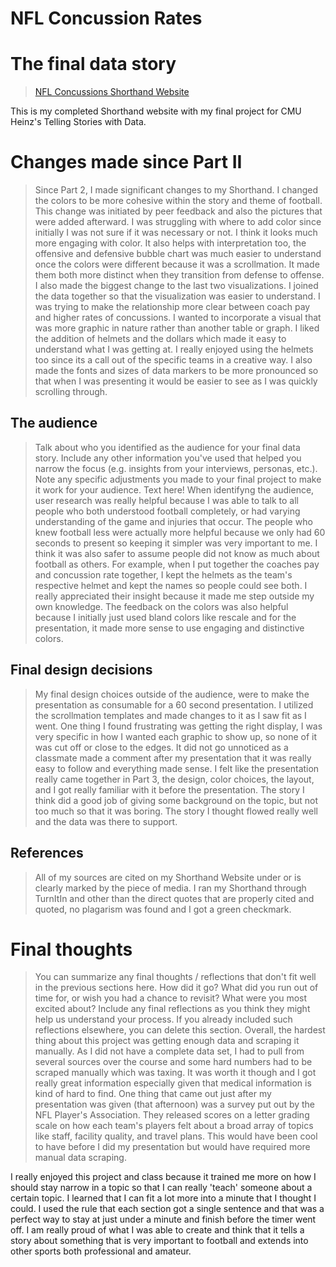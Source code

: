 # NFL Concussion Rates
# The final data story
> [NFL Concussions Shorthand Website](https://carnegiemellon.shorthandstories.com/nfl-concussion-rates/index.html)

This is my completed Shorthand website with my final project for CMU Heinz's Telling Stories with Data.

# Changes made since Part II
> Since Part 2, I made significant changes to my Shorthand. I changed the colors to be more cohesive within the story and theme of football. This change was initiated by peer feedback and also the pictures that were added afterward. I was struggling with where to add color since initially I was not sure if it was necessary or not. I think it looks much more engaging with color. It also helps with interpretation too, the offensive and defensive bubble chart was much easier to understand once the colors were different because it was a scrollmation. It made them both more distinct when they transition from defense to offense. I also made the biggest change to the last two visualizations. I joined the data together so that the visualization was easier to understand. I was trying to make the relationship more clear between coach pay and higher rates of concussions. I wanted to incorporate a visual that was more graphic in nature rather than another table or graph. I liked the addition of helmets and the dollars which made it easy to understand what I was getting at. I really enjoyed using the helmets too since its a call out of the specific teams in a creative way. I also made the fonts and sizes of data markers to be more pronounced so that when I was presenting it would be easier to see as I was quickly scrolling through.

## The audience
> Talk about who you identified as the audience for your final data story.  Include any other information you've used that helped you narrow the focus (e.g. insights from your interviews, personas, etc.).  Note any specific adjustments you made to your final project to make it work for your audience.
Text here!
When identifyng the audience, user research was really helpful because I was able to talk to all people who both understood football completely, or had varying understanding of the game and injuries that occur. The people who knew football less were actually more helpful because we only had 60 seconds to present so keeping it simpler was very important to me. I think it was also safer to assume people did not know as much about football as others. For example, when I put together the coaches pay and concussion rate together, I kept the helmets as the team's respective helmet and kept the names so people could see both. I really appreciated their insight because it made me step outside my own knowledge. The feedback on the colors was also helpful because I initially just used bland colors like rescale and for the presentation, it made more sense to use engaging and distinctive colors.


## Final design decisions
> My final design choices outside of the audience, were to make the presentation as consumable for a 60 second presentation. I  utilized the scrollmation templates and made changes to it as I saw fit as I went. One thing I found frustrating was getting the right display, I was very specific in how I wanted each graphic to show up, so none of it was cut off or close to the edges. It did not go unnoticed as a classmate made a comment after my presentation that it was really easy to follow and everything made sense. I felt like the presentation really came together in Part 3, the design, color choices, the layout, and I got really familiar with it before the presentation. The story I think did a good job of giving some background on the topic, but not too much so that it was boring. The story I thought flowed really well and the data was there to support. 

## References
> All of my sources are cited on my Shorthand Website under or is clearly marked by the piece of media. I ran my Shorthand through TurnItIn and other than the direct quotes that are properly cited and quoted, no plagarism was found and I got a green checkmark.

# Final thoughts
> You can summarize any final thoughts / reflections that don't fit well in the previous sections here.  How did it go?  What did you run out of time for, or wish you had a chance to revisit?  What were you most excited about?  Include any final reflections as you think they might help us understand your process.  If you already included such reflections elsewhere, you can delete this section. 
> Overall, the hardest thing about this project was getting enough data and scraping it manually. As I did not have a complete data set, I had to pull from several sources over the course and some hard numbers had to be scraped manually which was taxing. It was worth it though and I got really great information especially given that medical information is kind of hard to find. One thing that came out just after my presentation was given (that afternoon) was a survey put out by the NFL Player's Association. They released scores on a letter grading scale on how each team's players felt about a broad array of topics like staff, facility quality, and travel plans. This would have been cool to have before I did my presentation but would have required more manual data scraping. 

I really enjoyed this project and class because it trained me more on how I should stay narrow in a topic so that I can really 'teach' someone about a certain topic. I learned that I can fit a lot more into a minute that I thought I could. I used the rule that each section got a single sentence and that was a perfect way to stay at just under a minute and finish before the timer went off. I am really proud of what I was able to create and think that it tells a story about something that is very important to football and extends into other sports both professional and amateur. 

